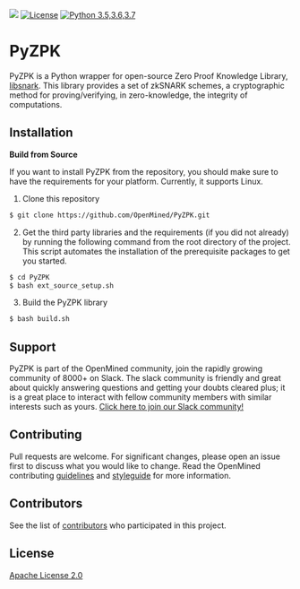 ![](https://github.com/OpenMined/PyZPK/workflows/Tests/badge.svg)
[![License](https://img.shields.io/badge/License-Apache-yellow.svg)](https://github.com/OpenMined/PyZPK/blob/master/LICENSE)
[![Python 3.5,3.6,3.7](https://img.shields.io/badge/python-3.5,3.6,3.7-blue.svg)](https://www.python.org/downloads/release/python-370/)

# PyZPK
PyZPK is a Python wrapper for open-source Zero Proof Knowledge Library, [libsnark](https://github.com/scipr-lab/libsnark). This library provides a set of zkSNARK schemes, a cryptographic method for proving/verifying, in zero-knowledge, the integrity of computations.

## Installation

**Build from Source**

If you want to install PyZPK from the repository, you should make sure to have the requirements for your platform. Currently, it supports Linux.

1. Clone this repository
```bash
$ git clone https://github.com/OpenMined/PyZPK.git
```
2. Get the third party libraries and the requirements (if you did not already) by running the following command from the root directory of the project. This script automates the installation of the prerequisite packages to get you started.
```bash
$ cd PyZPK
$ bash ext_source_setup.sh
```
3. Build the PyZPK library
```bash
$ bash build.sh
```

## Support

PyZPK is part of the OpenMined community, join the rapidly growing community of 8000+ on Slack. The slack community is friendly and great about quickly answering questions and getting your doubts cleared plus; it is a great place to interact with fellow community members with similar interests such as yours. [Click here to join our Slack community!](https://slack.openmined.org)

## Contributing
Pull requests are welcome. For significant changes, please open an issue first to discuss what you would like to change.
Read the OpenMined contributing [guidelines](https://github.com/OpenMined/PyZPK/blob/master/CONTRIBUTING.md) and [styleguide](https://github.com/OpenMined/.github/blob/master/STYLEGUIDE.md) for more information.

## Contributors
See the list of [contributors](https://github.com/OpenMined/PyZPK/graphs/contributors) who participated in this project.

## License
[Apache License 2.0](https://github.com/OpenMined/PyZPK/blob/master/LICENSE)
